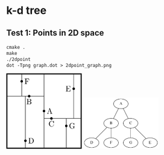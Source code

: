 # k-d tree

## Test 1: Points in 2D space

```
cmake .
make
./2dpoint
dot -Tpng graph.dot > 2dpoint_graph.png
```

<img src="/image/2dpoint.png" width="200"/>
<img src="/image/2dpoint_graph.png" width="200"/>
